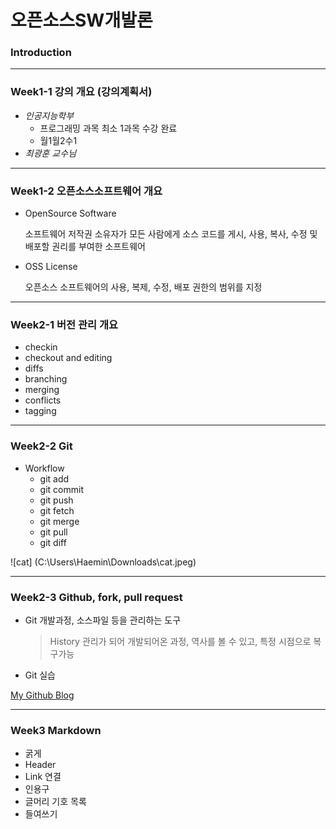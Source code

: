 # **오픈소스SW개발론**

### Introduction

-------------
### Week1-1 강의 개요 (강의계획서)
* _인공지능학부_
  * 프로그래밍 과목 최소 1과목 수강 완료
  * 월1월2수1
* _최광훈 교수님_

-------------
### Week1-2 오픈소스소프트웨어 개요
* OpenSource Software

  소프트웨어 저작권 소유자가 모든 사람에게 소스 코드를 게시, 사용, 복사, 수정 및 배포할 권리를 부여한 소프트웨어
* OSS License

  오픈소스 소프트웨어의 사용, 복제, 수정, 배포 권한의 범위를 지정

-------------
### Week2-1 버전 관리 개요
* checkin
* checkout and editing
* diffs
* branching
* merging
* conflicts
* tagging

-------------
### Week2-2 Git
* Workflow
  * git add
  * git commit
  * git push
  * git fetch
  * git merge
  * git pull
  * git diff

![cat] (C:\Users\Haemin\Downloads\cat.jpeg)

-------------
### Week2-3 Github, fork, pull request
* Git 개발과정, 소스파일 등을 관리하는 도구
  > History 관리가 되어 개발되어온 과정, 역사를 볼 수 있고, 특정 시점으로 복구가능
* Git 실습

[My Github Blog](https://github.com/hyehmin/oss_git_example)

-------------
### Week3     Markdown
* 굵게
* Header 
* Link 연결
* 인용구
* 글머리 기호 목록
* 들여쓰기
